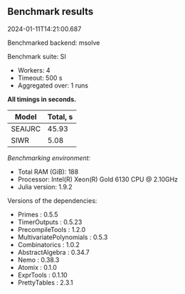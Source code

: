 ## Benchmark results

2024-01-11T14:21:00.687

Benchmarked backend: msolve

Benchmark suite: SI

- Workers: 4
- Timeout: 500 s
- Aggregated over: 1 runs

**All timings in seconds.**

|Model|Total, s|
|-----|---|
|SEAIJRC|45.93|
|SIWR|5.08|

*Benchmarking environment:*

* Total RAM (GiB): 188
* Processor: Intel(R) Xeon(R) Gold 6130 CPU @ 2.10GHz
* Julia version: 1.9.2

Versions of the dependencies:

* Primes : 0.5.5
* TimerOutputs : 0.5.23
* PrecompileTools : 1.2.0
* MultivariatePolynomials : 0.5.3
* Combinatorics : 1.0.2
* AbstractAlgebra : 0.34.7
* Nemo : 0.38.3
* Atomix : 0.1.0
* ExprTools : 0.1.10
* PrettyTables : 2.3.1
